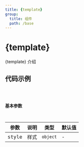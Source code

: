 ```yaml
---
title: {template}
group:
  title: 组件
  path: /base
---
```


# {template}

{template} 介绍

## 代码示例

<code src="./demos/index.tsx">

### 基本参数

| 参数  | 说明 | 类型     | 默认值 |
| ----- | ---- | -------- | ------ |
| style | 样式 | `object` | -      |
